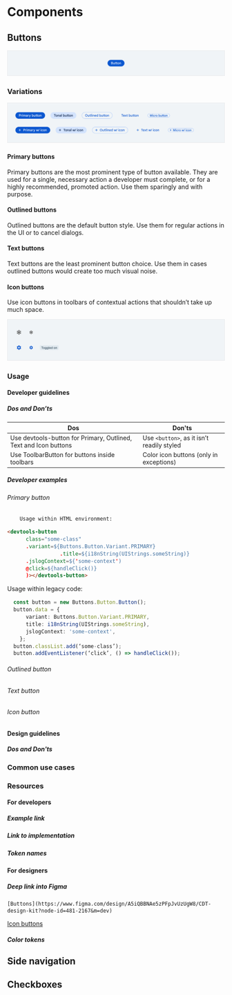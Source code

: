 
# Components

## Buttons


![Button component](images/button-screenshot.png)

### Variations


![Text button variations](images/button-text-variations.png)

#### Primary buttons

Primary buttons are the most prominent type of button available. They are used for a single, necessary action a developer must complete, or for a highly recommended, promoted action. Use them sparingly and with purpose.
#### Outlined buttons

Outlined buttons are the default button style. Use them for regular actions in the UI or to cancel dialogs.

#### Text buttons
Text buttons are the least prominent button choice. Use them in cases outlined buttons would create too much visual noise.

#### Icon buttons
Use icon buttons in toolbars of contextual actions that shouldn’t take up much space.


![Icon button variations](images/button-icon-variations.png)

### Usage
#### Developer guidelines
##### Dos and Don’ts
| Dos | Don'ts |
| --- | ------ |
| Use devtools-button for Primary, Outlined,  Text and Icon buttons | Use `<button>`, as it isn’t readily styled |
| Use ToolbarButton for buttons inside toolbars | Color icon buttons (only in exceptions)|

##### Developer examples

###### Primary button
		Usage within HTML environment:
```html
<devtools-button
      class="some-class"
      .variant=${Buttons.Button.Variant.PRIMARY}
                 .title=${i18nString(UIStrings.someString)}
      .jslogContext=${'some-context')
      @click=${handleClick()}
      )></devtools-button>
```

Usage within legacy code:
```ts
  const button = new Buttons.Button.Button();
  button.data = {
      variant: Buttons.Button.Variant.PRIMARY,
      title: i18nString(UIStrings.someString),
      jslogContext: 'some-context',
    };
  button.classList.add(‘some-class’);
  button.addEventListener(‘click’, () => handleClick());

```
###### Outlined button
###### Text button
###### Icon button

#### Design guidelines
##### Dos and Don'ts


### Common use cases

### Resources

#### For developers

##### Example link
##### Link to implementation

##### Token names

#### For designers

##### Deep link into Figma
	[Buttons](https://www.figma.com/design/A5iQBBNAe5zPFpJvUzUgW8/CDT-design-kit?node-id=481-2167&m=dev)
[Icon buttons](https://www.figma.com/design/A5iQBBNAe5zPFpJvUzUgW8/CDT-design-kit?node-id=571-616&m=dev)

##### Color tokens

## Side navigation

## Checkboxes


